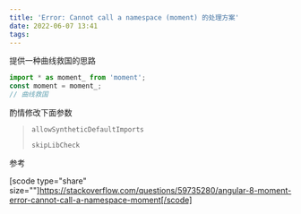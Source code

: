 ```yaml
---
title: 'Error: Cannot call a namespace (moment) 的处理方案'
date: 2022-06-07 13:41
tags:
---
```


提供一种曲线救国的思路

```javascript
import * as moment_ from 'moment';
const moment = moment_;
// 曲线救国
```

酌情修改下面参数

> `allowSyntheticDefaultImports`
> 
> `skipLibCheck`

参考

[scode type="share" size=""]https://stackoverflow.com/questions/59735280/angular-8-moment-error-cannot-call-a-namespace-moment[/scode]
